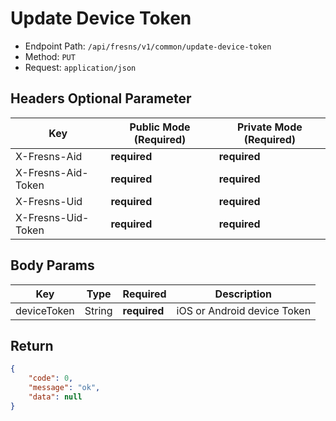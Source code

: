 # Update Device Token

- Endpoint Path: `/api/fresns/v1/common/update-device-token`
- Method: `PUT`
- Request: `application/json`

## Headers Optional Parameter

| Key | Public Mode (Required) | Private Mode (Required) |
| --- | --- | --- |
| X-Fresns-Aid | **required** | **required** |
| X-Fresns-Aid-Token | **required** | **required** |
| X-Fresns-Uid | **required** | **required** |
| X-Fresns-Uid-Token | **required** | **required** |

## Body Params

| Key | Type | Required | Description |
| --- | --- | --- | --- |
| deviceToken | String | **required** | iOS or Android device Token |

## Return

```json
{
    "code": 0,
    "message": "ok",
    "data": null
}
```
